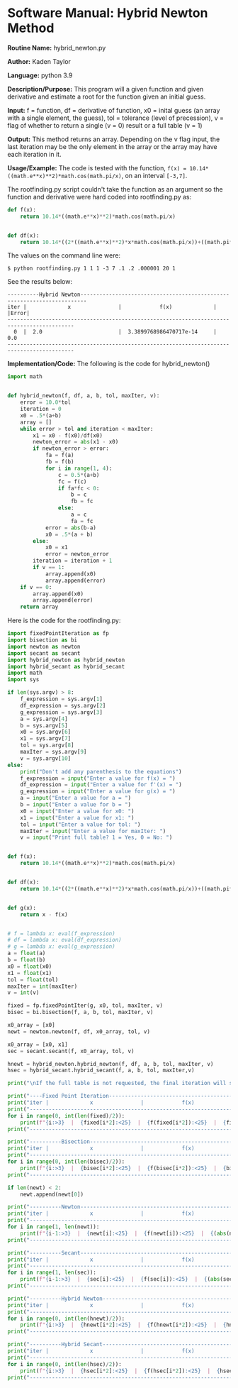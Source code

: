 # Software Manual: Hybrid Newton Method

**Routine Name:** hybrid_newton.py

**Author:** Kaden Taylor

**Language:** python 3.9

**Description/Purpose:** This program will a given function and given derivative and estimate a root for the function given an initial guess.

**Input:** f = function, df = derivative of function, x0 = inital guess (an array with a single element, the guess), tol = tolerance (level of precession), v = flag of whether to return a single (v = 0) result or a full table (v = 1)

**Output:** This method returns an array. Depending on the v flag input, the last iteration may be the only element in the array or the array may have each iteration in it.

**Usage/Example:**
The code is tested with the function, `f(x) = 10.14*((math.e**x)**2)*math.cos(math.pi/x)`, on an interval `[-3,7]`.

The rootfinding.py script couldn't take the function as an argument so the function and derivative were hard coded into rootfinding.py as:
```python
def f(x):
    return 10.14*((math.e**x)**2)*math.cos(math.pi/x)


def df(x):
    return 10.14*((2*((math.e**x)**2)*x*math.cos(math.pi/x))+((math.pi*((math.e**x)**2)*math.sin(math.pi/x))/(x**2)))
```

The values on the command line were:
```
$ python rootfinding.py 1 1 1 -3 7 .1 .2 .000001 20 1
```

See the results below:
```
----------Hybrid Newton------------------------------------------------------------------------
iter |             x               |            f(x)             |      |Error|
-------------------------------------------------------------------------------------------
  0  |  2.0                        |  3.3899768986470717e-14     |  0.0
-------------------------------------------------------------------------------------------
```


**Implementation/Code:** The following is the code for hybrid_newton()
```python
import math


def hybrid_newton(f, df, a, b, tol, maxIter, v):
    error = 10.0*tol
    iteration = 0
    x0 = .5*(a+b)
    array = []
    while error > tol and iteration < maxIter:
        x1 = x0 - f(x0)/df(x0)
        newton_error = abs(x1 - x0)
        if newton_error > error:
            fa = f(a)
            fb = f(b)
            for i in range(1, 4):
                c = 0.5*(a+b)
                fc = f(c)
                if fa*fc < 0:
                    b = c
                    fb = fc
                else:
                    a = c
                    fa = fc
            error = abs(b-a)
            x0 = .5*(a + b)
        else:
            x0 = x1
            error = newton_error
        iteration = iteration + 1
        if v == 1:
            array.append(x0)
            array.append(error)
    if v == 0:
        array.append(x0)
        array.append(error)
    return array
```

Here is the code for the rootfinding.py:
```python
import fixedPointIteration as fp
import bisection as bi
import newton as newton
import secant as secant
import hybrid_newton as hybrid_newton
import hybrid_secant as hybrid_secant
import math
import sys

if len(sys.argv) > 8:
    f_expression = sys.argv[1]
    df_expression = sys.argv[2]
    g_expression = sys.argv[3]
    a = sys.argv[4]
    b = sys.argv[5]
    x0 = sys.argv[6]
    x1 = sys.argv[7]
    tol = sys.argv[8]
    maxIter = sys.argv[9]
    v = sys.argv[10]
else:
    print("Don't add any parenthesis to the equations")
    f_expression = input("Enter a value for f(x) = ")
    df_expression = input("Enter a value for f'(x) = ")
    g_expression = input("Enter a value for g(x) = ")
    a = input("Enter a value for a = ")
    b = input("Enter a value for b = ")
    x0 = input("Enter a value for x0: ")
    x1 = input("Enter a value for x1: ")
    tol = input("Enter a value for tol: ")
    maxIter = input("Enter a value for maxIter: ")
    v = input("Print full table? 1 = Yes, 0 = No: ")


def f(x):
    return 10.14*((math.e**x)**2)*math.cos(math.pi/x)


def df(x):
    return 10.14*((2*((math.e**x)**2)*x*math.cos(math.pi/x))+((math.pi*((math.e**x)**2)*math.sin(math.pi/x))/(x**2)))


def g(x):
    return x - f(x)


# f = lambda x: eval(f_expression)
# df = lambda x: eval(df_expression)
# g = lambda x: eval(g_expression)
a = float(a)
b = float(b)
x0 = float(x0)
x1 = float(x1)
tol = float(tol)
maxIter = int(maxIter)
v = int(v)

fixed = fp.fixedPointIter(g, x0, tol, maxIter, v)
bisec = bi.bisection(f, a, b, tol, maxIter, v)

x0_array = [x0]
newt = newton.newton(f, df, x0_array, tol, v)

x0_array = [x0, x1]
sec = secant.secant(f, x0_array, tol, v)

hnewt = hybrid_newton.hybrid_newton(f, df, a, b, tol, maxIter, v)
hsec = hybrid_secant.hybrid_secant(f, a, b, tol, maxIter,v)

print("\nIf the full table is not requested, the final iteration will show as iteration 0\n")

print("----Fixed Point Iteration------------------------------------------------------------------")
print("iter |             x               |            f(x)             |      |Error|  ")
print("-------------------------------------------------------------------------------------------")
for i in range(0, int(len(fixed)/2)):
    print(f"{i:>3}  |  {fixed[i*2]:<25}  |  {f(fixed[i*2]):<25}  |  {fixed[i*2 + 1]:<25}")
print("-------------------------------------------------------------------------------------------\n\n")

print("----------Bisection------------------------------------------------------------------------")
print("iter |             x               |            f(x)             |      |Error|  ")
print("-------------------------------------------------------------------------------------------")
for i in range(0, int(len(bisec)/2)):
    print(f"{i:>3}  |  {bisec[i*2]:<25}  |  {f(bisec[i*2]):<25}  |  {bisec[i*2 + 1]:<25}")
print("-------------------------------------------------------------------------------------------\n\n")

if len(newt) < 2:
    newt.append(newt[0])

print("----------Newton------------------------------------------------------------------------")
print("iter |             x               |            f(x)             |      |Error|  ")
print("-------------------------------------------------------------------------------------------")
for i in range(1, len(newt)):
    print(f"{i-1:>3}  |  {newt[i]:<25}  |  {f(newt[i]):<25}  |  {(abs(newt[i] - newt[i-1])):<25}")
print("-------------------------------------------------------------------------------------------\n\n")

print("----------Secant------------------------------------------------------------------------")
print("iter |             x               |            f(x)             |      |Error|  ")
print("-------------------------------------------------------------------------------------------")
for i in range(1, len(sec)):
    print(f"{i-1:>3}  |  {sec[i]:<25}  |  {f(sec[i]):<25}  |  {(abs(sec[i] - sec[i-1])):<25}")
print("-------------------------------------------------------------------------------------------\n\n")

print("----------Hybrid Newton------------------------------------------------------------------------")
print("iter |             x               |            f(x)             |      |Error|  ")
print("-------------------------------------------------------------------------------------------")
for i in range(0, int(len(hnewt)/2)):
    print(f"{i:>3}  |  {hnewt[i*2]:<25}  |  {f(hnewt[i*2]):<25}  |  {hnewt[i*2 + 1]:<25}")
print("-------------------------------------------------------------------------------------------\n\n")

print("----------Hybrid Secant------------------------------------------------------------------------")
print("iter |             x               |            f(x)             |      |Error|  ")
print("-------------------------------------------------------------------------------------------")
for i in range(0, int(len(hsec)/2)):
    print(f"{i:>3}  |  {hsec[i*2]:<25}  |  {f(hsec[i*2]):<25}  |  {hsec[i*2 + 1]:<25}")
print("-------------------------------------------------------------------------------------------\n\n")
```
